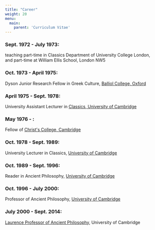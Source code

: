 ```yaml
---
title: "Career"
weight: 20
menu:
  main:
    parent: 'Curriculum Vitae'
---
```


### Sept. 1972 - July 1973:
teaching part-time in Classics Department of University College London, and part-time at William Ellis School, London NW5

### Oct. 1973 - April 1975:
Dyson Junior Research Fellow in Greek Culture, [Balliol College, Oxford](http://www.balliol.ox.ac.uk/)

### April 1975 - Sept. 1978:
University Assistant Lecturer in [Classics, University of Cambridge](http://www.classics.cam.ac.uk/)

### May 1976 - :
Fellow of [Christ's College, Cambridge](http://www.christs.cam.ac.uk/)

### Oct. 1978 - Sept. 1989:
University Lecturer in Classics, [University of Cambridge](http://www.cam.ac.uk/)

### Oct. 1989 - Sept. 1996:
Reader in Ancient Philosophy, [University of Cambridge](http://www.cam.ac.uk/)

### Oct. 1996 - July 2000:
Professor of Ancient Philosophy, [University of Cambridge](http://www.cam.ac.uk/)

### July 2000 - Sept. 2014:
[Laurence Professor of Ancient Philosophy](http://en.wikipedia.org/wiki/Laurence_Professor_of_Ancient_Philosophy), University of Cambridge
